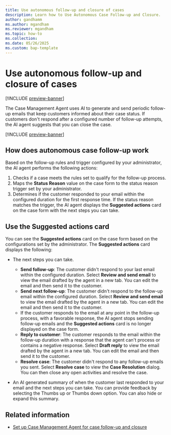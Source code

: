 ```yaml
---
title: Use autonomous follow-up and closure of cases
description: Learn how to Use Autonomous Case Follow-up and Closure.
author: gandhamm
ms.author: mgandham
ms.reviewer: mgandham
ms.topic: how-to 
ms.collection:
ms.date: 05/26/2025
ms.custom: bap-template 
---
```


# Use autonomous follow-up and closure of cases

[!INCLUDE [preview-banner](~/../shared-content/shared/preview-includes/preview-banner.md)]


The Case Management Agent uses AI to generate and send periodic follow-up emails that keep customers informed about their case status. If customers don't respond after a configured number of follow-up attempts, the AI agent suggests that you can close the case.

[!INCLUDE [preview-banner](../../../shared-content/shared/preview-includes/production-ready-preview-dynamics365.md)]



## How does autonomous case follow-up work

Based on the follow-up rules and trigger configured by your administrator, the AI agent performs the following actions:
 
1. Checks if a case meets the rules set to qualify for the follow-up process.
1. Maps the **Status Reason** value on the case form to the status reason trigger set by your administrator. 
1. Determines if the customer responded to your email within the configured duration for the first response time. If the status reason matches the trigger, the AI agent displays the **Suggested actions** card on the case form with the next steps you can take.
 
## Use the Suggested actions card

You can see the **Suggested actions** card on the case form based on the configurations set by the administrator. The **Suggested actions** card displays the following:

 - The next steps you can take.
 
      - **Send follow-up**: The customer didn't respond to your last email within the configured duration. Select **Review and send email** to view the email drafted by the agent in a new tab. You can edit the email and then send it to the customer.
      - **Send next follow-up**: The customer didn't respond to the follow-up email within the configured duration. Select **Review and send email** to view the email drafted by the agent in a new tab. You can edit the email and then send it to the customer.
     - If the customer responds to the email at any point in the follow-up process, with a favorable response, the AI agent stops sending follow-up emails and the **Suggested actions** card is no longer displayed on the case form.
     - **Reply to customer**: The customer responds to the email within the follow-up duration with a response that the agent can't process or contains a negative response. Select **Draft reply** to view the email drafted by the agent in a new tab. You can edit the email and then send it to the customer.
     - **Resolve case**: The customer didn't respond to any follow-up emails you sent. Select **Resolve case** to view the **Case Resolution** dialog. You can then close any open activities and resolve the case.
 - An AI generated summary of when the customer last responded to your email and the next steps you can take. You can provide feedback by selecting the Thumbs up or Thumbs down option. You can also hide or expand this summary.

## Related information

- [Set up Case Management Agent for case follow-up and closure](../administer/set-up-case-closure.md)



